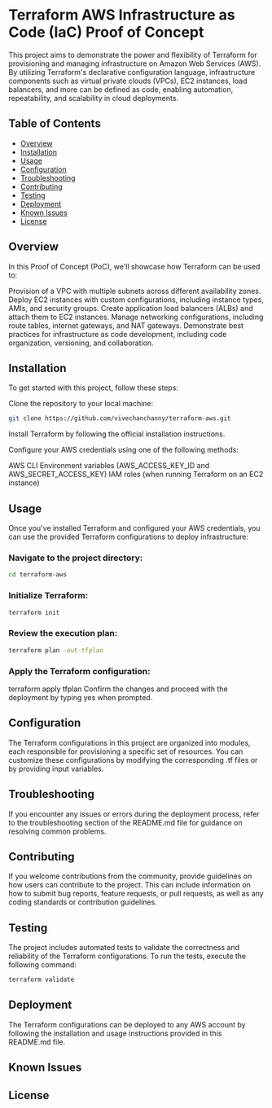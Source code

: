 # Terraform AWS Infrastructure as Code (IaC) Proof of Concept

This project aims to demonstrate the power and flexibility of Terraform for provisioning and managing infrastructure on Amazon Web Services (AWS). By utilizing Terraform's declarative configuration language, infrastructure components such as virtual private clouds (VPCs), EC2 instances, load balancers, and more can be defined as code, enabling automation, repeatability, and scalability in cloud deployments.

## Table of Contents

- [Overview](#overview)
- [Installation](#installation)
- [Usage](#usage)
- [Configuration](#configuration)
- [Troubleshooting](#troubleshooting)
- [Contributing](#contributing)
- [Testing](#testing)
- [Deployment](#deployment)
- [Known Issues](#known-issues)
- [License](#license)

## Overview

In this Proof of Concept (PoC), we'll showcase how Terraform can be used to:

Provision of a VPC with multiple subnets across different availability zones.
Deploy EC2 instances with custom configurations, including instance types, AMIs, and security groups.
Create application load balancers (ALBs) and attach them to EC2 instances.
Manage networking configurations, including route tables, internet gateways, and NAT gateways.
Demonstrate best practices for infrastructure as code development, including code organization, versioning, and collaboration.

## Installation
To get started with this project, follow these steps:

Clone the repository to your local machine:
```sh
git clone https://github.com/vivechanchanny/terraform-aws.git
```
Install Terraform by following the official installation instructions.

Configure your AWS credentials using one of the following methods:

AWS CLI
Environment variables (AWS_ACCESS_KEY_ID and AWS_SECRET_ACCESS_KEY)
IAM roles (when running Terraform on an EC2 instance)

## Usage

Once you've installed Terraform and configured your AWS credentials, you can use the provided Terraform configurations to deploy infrastructure:

### Navigate to the project directory:
```sh
cd terraform-aws
```
### Initialize Terraform:
```sh
terraform init
```
### Review the execution plan:

```sh
terraform plan -out-tfplan
```
### Apply the Terraform configuration:

terraform apply tfplan
Confirm the changes and proceed with the deployment by typing yes when prompted.

## Configuration

The Terraform configurations in this project are organized into modules, each responsible for provisioning a specific set of resources. You can customize these configurations by modifying the corresponding .tf files or by providing input variables.

## Troubleshooting

If you encounter any issues or errors during the deployment process, refer to the troubleshooting section of the README.md file for guidance on resolving common problems.

## Contributing

If you welcome contributions from the community, provide guidelines on how users can contribute to the project. This can include information on how to submit bug reports, feature requests, or pull requests, as well as any coding standards or contribution guidelines.

## Testing

The project includes automated tests to validate the correctness and reliability of the Terraform configurations. To run the tests, execute the following command:

```sh
terraform validate
```
## Deployment

The Terraform configurations can be deployed to any AWS account by following the installation and usage instructions provided in this README.md file.

## Known Issues



## License

